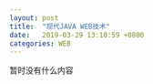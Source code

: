 ```yaml
---
layout: post
title:  "现代JAVA WEB技术"
date:   2019-03-29 13:10:59 +0800
categories: WEB
---
```


暂时没有什么内容
